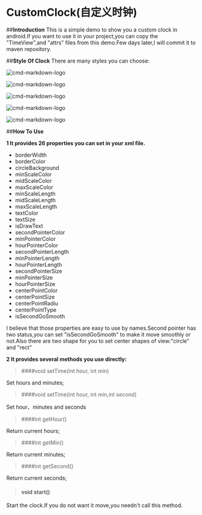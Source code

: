 ﻿# CustomClock(自定义时钟)



##**Introduction**
This is a simple demo to show you a custom clock in android.If you want to use it in your project,you can copy the "TimeView",and "attrs" files from this demo.Few days later,I will commit it to maven repository.

##**Style Of Clock**
There are many styles you can choose:

![cmd-markdown-logo](https://raw.githubusercontent.com/Lloyd0577/CustomClock-/master/img/1.gif)

![cmd-markdown-logo](https://raw.githubusercontent.com/Lloyd0577/CustomClock-/master/img/1.png)


![cmd-markdown-logo](https://raw.githubusercontent.com/Lloyd0577/CustomClock-/master/img/3.png)


![cmd-markdown-logo](https://raw.githubusercontent.com/Lloyd0577/CustomClock-/master/img/4.png)


![cmd-markdown-logo](https://raw.githubusercontent.com/Lloyd0577/CustomClock-/master/img/5.png)


##**How To Use**

**1 It provides 26  properties you can set in your xml file.**

- borderWidth 
- borderColor 
- circleBackground 
- minScaleColor 
- midScaleColor
- maxScaleColor
- minScaleLength
- midScaleLength
- maxScaleLength
- textColor
- textSize
- isDrawText
- secondPointerColor
- minPointerColor
- hourPointerColor
- secondPointerLength
- minPointerLength
- hourPointerLength
- secondPointerSize
- minPointerSize
- hourPointerSize
- centerPointColor
- centerPointSize
- centerPointRadiu 
- centerPointType  
- isSecondGoSmooth 

I believe that those properties are easy to use by names.Second pointer has two status,you can set "isSecondGoSmooth" to make it move smoothly or not.Also there are two shape for you to set center shapes of view:"circle" and "rect"

**2 It provides several methods you use directly:**

> ####void setTime(int hour, int min)
  

 Set hours and minutes;
  
> ####void setTime(int hour, int min,int second)

Set hour、minutes and seconds

> ####int getHour()

Return current hours;

> ####int getMin()

Return current minutes;

>####int getSecond()

Return current seconds;

>#### void start()

Start the clock.If you do not want it move,you needn't call this method.


       
       











